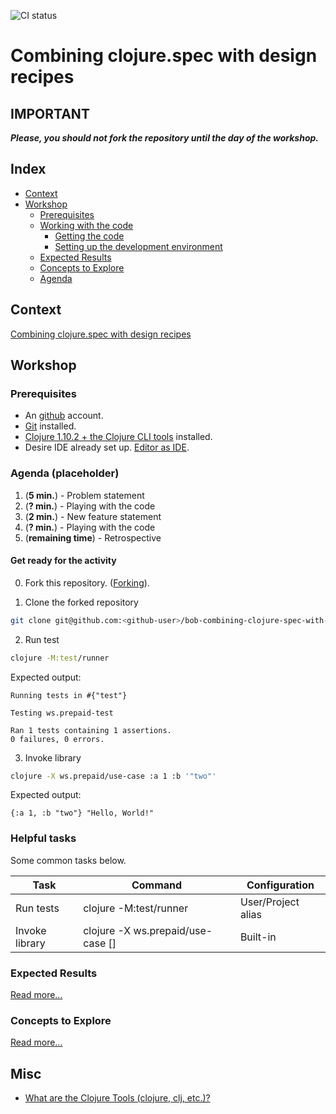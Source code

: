 ![CI status](https://github.com/diegosanchez/bob-combining-clojure-spec-with-design-recipes/workflows/tools.deps-builder/badge.svg)

# Combining clojure.spec with design recipes 

## IMPORTANT

**_Please, you should not fork the repository until the day of the workshop._**

## Index

- [Context](#context)
- [Workshop](#workshop)
  - [Prerequisites](#prerequisites)
  - [Working with the code](#working-with-the-code)
    - [Getting the code](#getting-the-code)
    - [Setting up the development environment](#setting-up-the-development-environment)
  - [Expected Results](#expected-results)
  - [Concepts to Explore](#concepts-to-explore)
  - [Agenda](#agenda)

## Context

[Combining clojure.spec with design recipes][external-bob]

## Workshop

### Prerequisites

- An [github][external-github] account.
- [Git][external-git] installed.
- [Clojure 1.10.2 + the Clojure CLI tools][external-clojure-installation] installed.
- Desire IDE already set up. [Editor as IDE][external-clojure-editor-as-ide].

### Agenda (placeholder)

1. (**5 min.**) - Problem statement
2. (**? min.**) - Playing with the code
3. (**2 min.**) - New feature statement 
2. (**? min.**) - Playing with the code
3. (**remaining time**) - Retrospective 

#### Get ready for the activity

0. Fork this repository. ([Forking][external-github-fork]).

1. Clone the forked repository

```bash
git clone git@github.com:<github-user>/bob-combining-clojure-spec-with-design-recipes.git
```

2. Run test

```bash
clojure -M:test/runner
```

Expected output:

```
Running tests in #{"test"}

Testing ws.prepaid-test

Ran 1 tests containing 1 assertions.
0 failures, 0 errors.
```

3. Invoke library 

```bash
clojure -X ws.prepaid/use-case :a 1 :b '"two"'
```

Expected output:

```
{:a 1, :b "two"} "Hello, World!"
```

### Helpful tasks

Some common tasks below.

| Task           | Command                                 | Configuration      |
|----------------|-----------------------------------------|--------------------|
| Run tests      | clojure -M:test/runner                  | User/Project alias |
| Invoke library | clojure -X ws.prepaid/use-case [<args>] | Built-in           |


### Expected Results

[Read more...](EXPECTED_RESULTS.md)

### Concepts to Explore

[Read more...](CONCEPTS_TO_EXPLORE.md)

## Misc

- [What are the Clojure Tools (clojure, clj, etc.)?][external-clojure-toolbox]

[external-clojure-installation]: https://clojure.org/guides/getting_started
[external-clojure-editor-as-ide]: https://clojure.org/community/tools
[external-clojure-toolbox]: https://betweentwoparens.com/what-are-the-clojure-tools
[external-git]: https://git-scm.com/doc
[external-github]: https://github.com/
[external-github-fork]: https://guides.github.com/activities/forking/
[external-bob]: https://bobkonf.de/2021/sanchez-doctors.html
